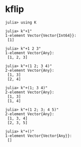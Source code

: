# kflip

    julia> using K

    julia> k"+1"
    1-element Vector{Vector{Int64}}:
     [1]
    
    julia> k"+1 2 3"
    1-element Vector{Any}:
     [1, 2, 3]
    
    julia> k"+(1 2; 3 4)"
    2-element Vector{Any}:
     [1, 3]
     [2, 4]
    
    julia> k"+(1; 3 4)"
    2-element Vector{Any}:
     [1, 3]
     [1, 4]
    
    julia> k"+(1 2; 3; 4 5)"
    2-element Vector{Any}:
     [1, 3, 4]
     [2, 3, 5]

    julia> k"+()"
    1-element Vector{Vector{Any}}:
     []
